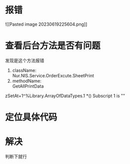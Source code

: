 

# 报错

![[Pasted image 20230619225604.png]]

# 查看后台方法是否有问题

发现是这个方法报错

1. className:  
    Nur.NIS.Service.OrderExcute.SheetPrint
2. methodName:  
    GetAllPrintData

zSetAt+1^%Library.ArrayOfDataTypes.1 *() Subscript 1 is ""


# 定位具体代码


# 解决

判断下就行